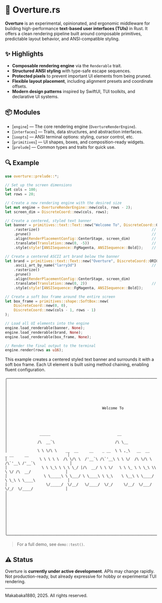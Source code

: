 # 🎼 Overture.rs

**Overture** is an experimental, opinionated, and ergonomic middleware for building high-performance
**text-based user interfaces (TUIs)** in Rust. It offers a clean rendering pipeline built
around composable primitives, predictable layout behavior, and ANSI-compatible styling.

## ✨ Highlights

- **Composable rendering engine** via the `Renderable` trait.
- **Structured ANSI styling** with type-safe escape sequences.
- **Protected pixels** to prevent important UI elements from being pruned.
- **Flexible layout placement**, including alignment presets and coordinate offsets.
- **Modern design patterns** inspired by SwiftUI, TUI toolkits, and declarative UI systems.

## 📦 Modules

- [`engine`] — The core rendering engine (`OvertureRenderEngine`).
- [`interfaces`] — Traits, data structures, and abstraction interfaces.
- [`ioopts`] — ANSI terminal options: styling, cursor control, etc.
- [`primitives`] — UI shapes, boxes, and composition-ready widgets.
- [`prelude`] — Common types and traits for quick use.

## 🔍 Example

```rust
use overture::prelude::*;

// Set up the screen dimensions
let cols = 100;
let rows = 20;

// Create a new rendering engine with the desired size
let mut engine = OvertureRenderEngine::new(cols, rows - 2);
let screen_dim = DiscreteCoord::new(cols, rows);

// Create a centered, styled text banner
let banner = primitives::text::Text::new("Welcome To", DiscreteCoord::ORIGIN)
    .rasterize()                                                    // Convert text to a renderable raster
    .prune()                                                        // Remove unnecessary whitespace
    .align(RenderPlacementConfig::CenterStage, screen_dim)          // Center on screen
    .translate(Translation::new(0, -5))                             // Move up by 5 rows
    .style(style![ANSISequence::FgMagenta, ANSISequence::Bold]);    // Apply magenta color and bold style

// Create a centered ASCII art brand below the banner
let brand = primitives::text::Text::new("Overture", DiscreteCoord::ORIGIN)
    .ascii_art_by_name("larry3d")                                   // Render as ASCII art using font 'larry3d'
    .rasterize()
    .prune()
    .align(RenderPlacementConfig::CenterStage, screen_dim)
    .translate(Translation::new(0, 2))                              // Move down by 2 rows
    .style(style![ANSISequence::FgMagenta, ANSISequence::Bold]);

// Create a soft box frame around the entire screen
let box_frame = primitives::shape::SoftBox::new(
    DiscreteCoord::new(0, 0),
    DiscreteCoord::new(cols - 1, rows - 1)
);

// Load all UI elements into the engine
engine.load_renderable(banner, None);
engine.load_renderable(brand, None);
engine.load_renderable(box_frame, None);

// Render the final output to the terminal
engine.render(rows as u16);
```

This example creates a centered styled text banner and surrounds it with a soft box frame.
Each UI element is built using method chaining, enabling fluent configuration.

```
╭──────────────────────────────────────────────────────────────────────────────────────────────────╮
│                                                                                                  │
│                                                                                                  │
│                                                                                                  │
│                                            Welcome To                                            │
│                                                                                                  │
│                                                                                                  │
│               _____                               __                                             │
│              /\  __`\                            /\ \__                                          │
│              \ \ \/\ \    __  __     __    _ __  \ \ ,_\   __  __   _ __     __                  │
│               \ \ \ \ \  /\ \/\ \  /'__`\ /\`'__\ \ \ \/  /\ \/\ \ /\`'__\ /'__`\                │
│                \ \ \_\ \ \ \ \_/ |/\  __/ \ \ \/   \ \ \_ \ \ \_\ \\ \ \/ /\  __/                │
│                 \ \_____\ \ \___/ \ \____\ \ \_\    \ \__\ \ \____/ \ \_\ \ \____\               │
│                  \/_____/  \/__/   \/____/  \/_/     \/__/  \/___/   \/_/  \/____/               │
│                                                                                                  │
│                                                                                                  │
│                                                                                                  │
│                                                                                                  │
│                                                                                                  │
╰──────────────────────────────────────────────────────────────────────────────────────────────────╯
```

> For a full demo, see `demo::test()`.

## ⚠️ Status

Overture is **currently under active development**. APIs may change rapidly.
Not production-ready, but already expressive for hobby or experimental TUI rendering.

---

Makabaka1880, 2025. All rights reserved.